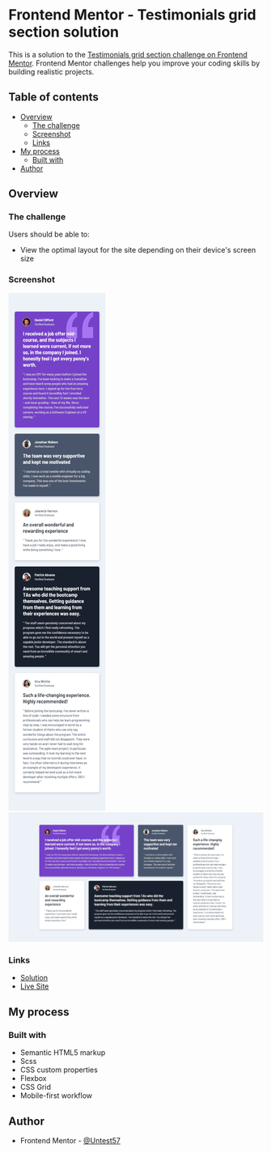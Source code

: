 # Frontend Mentor - Testimonials grid section solution

This is a solution to the [Testimonials grid section challenge on Frontend Mentor](https://www.frontendmentor.io/challenges/testimonials-grid-section-Nnw6J7Un7).
Frontend Mentor challenges help you improve your coding skills by building realistic projects.

## Table of contents

- [Overview](#overview)
  - [The challenge](#the-challenge)
  - [Screenshot](#screenshot)
  - [Links](#links)
- [My process](#my-process)
  - [Built with](#built-with)
- [Author](#author)

## Overview

### The challenge

Users should be able to:

- View the optimal layout for the site depending on their device's screen size

### Screenshot

![](./screenshot_mobile.jpg)
![](./screenshot_desktop.jpg)

### Links

- [Solution](https://www.frontendmentor.io/solutions/four-card-feature-section-solution-Gn8uHYA48O)
- [Live Site](https://frontendmentor-three-iota.vercel.app/07-testimonials-grid-section/)

## My process

### Built with

- Semantic HTML5 markup
- Scss
- CSS custom properties
- Flexbox
- CSS Grid
- Mobile-first workflow

## Author

- Frontend Mentor - [@Untest57](https://www.frontendmentor.io/profile/Untest57)
